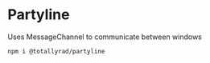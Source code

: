 
# Partyline

Uses MessageChannel to communicate between windows

```sh
npm i @totallyrad/partyline
```